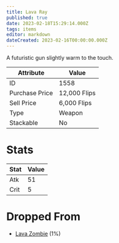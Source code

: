 ```yaml
---
title: Lava Ray
published: true
date: 2023-02-18T15:29:14.000Z
tags: items
editor: markdown
dateCreated: 2023-02-16T00:00:00.000Z
---
```


A futuristic gun slightly warm to the touch.

|Attribute|Value|
|-|-|
|ID|1558|
|Purchase Price|12,000 Flips|
|Sell Price|6,000 Flips|
|Type|Weapon|
|Stackable|No|

# Stats
|Stat|Value|
|-|-|
|Atk|51|
|Crit|5|

# Dropped From
 * [Lava Zombie](/monsters/lava-zombie.md) (1%)
